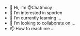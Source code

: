- 👋 Hi, I’m @Chatmooy
- 👀 I’m interested in sporten
- 🌱 I’m currently learning ...
- 💞️ I’m looking to collaborate on ...
- 📫 How to reach me ...

<!---
Chatmooy/Chatmooy is a ✨ special ✨ repository because its `README.md` (this file) appears on your GitHub profile.
You can click the Preview link to take a look at your changes.
--->

